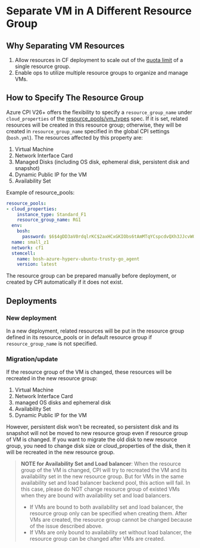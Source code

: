 # Separate VM in A Different Resource Group

## Why Separating VM Resources

  1. Allow resources in CF deployment to scale out of the [quota limit](https://docs.microsoft.com/en-us/azure/azure-subscription-service-limits#resource-group-limits) of a single resource group.
  1. Enable ops to utilize multiple resource groups to organize and manage VMs.

## How to Specify The Resource Group

Azure CPI V26+ offers the flexibility to specify a `resource_group_name` under `cloud_properties` of the [resource_pools/vm_types](https://bosh.io/docs/azure-cpi.html#resource-pools) spec. If it is set, related resources will be created in this resource group; otherwise, they will be created in `resource_group_name` specified in the global CPI settings (`bosh.yml`). The resources affected by this property are:
  1. Virtual Machine
  1. Network Interface Card
  1. Managed Disks (including OS disk, ephemeral disk, persistent disk and snapshot)
  1. Dynamic Public IP for the VM
  1. Availability Set

Example of resource_pools:

  ```yaml
  resource_pools:
  - cloud_properties:
      instance_type: Standard_F1
      resource_group_name: RG1
    env:
      bosh:
        password: $6$4gDD3aV0rdqlrKC$2axHCxGKIObs6tAmMTqYCspcdvQXh3JJcvWOY2WGb4SrdXtnCyNaWlrf3WEqvYR2MYizEGp3kMmbpwBC6jsHt0
    name: small_z1
    network: cf1
    stemcell:
      name: bosh-azure-hyperv-ubuntu-trusty-go_agent
      version: latest
  ```

The resource group can be prepared manually before deployment, or created by CPI automatically if it does not exist.

## Deployments

###	New deployment

In a new deployment, related resources will be put in the resource group defined in its resource_pools or in default resource group if `resource_group_name` is not specified.

###	Migration/update

If the resource group of the VM is changed, these resources will be recreated in the new resource group:
  1. Virtual Machine
  1. Network Interface Card
  1. managed OS disks and ephemeral disk
  1. Availability Set
  1. Dynamic Public IP for the VM

However, persistent disk won't be recreated, so persistent disk and its snapshot will not be moved to new resource group even if resource group of VM is changed. If you want to migrate the old disk to new resource group, you need to change disk size or cloud_properties of the disk, then it will be recreated in the new resource group.

>**NOTE for Availability Set and Load balancer**: When the resource group of the VM is changed, CPI will try to recreated the VM and its availability set in the new resource group. But for VMs in the same availability set and load balancer backend pool, this action will fail. In this case, please do NOT change resource group of existed VMs when they are bound with availability set and load balancers.
>  + If VMs are bound to both availability set and load balancer, the resource group only can be specified when creating them. After VMs are created, the resource group cannot be changed because of the issue described above.
>  + If VMs are only bound to availability set without load balancer, the resource group can be changed after VMs are created.
